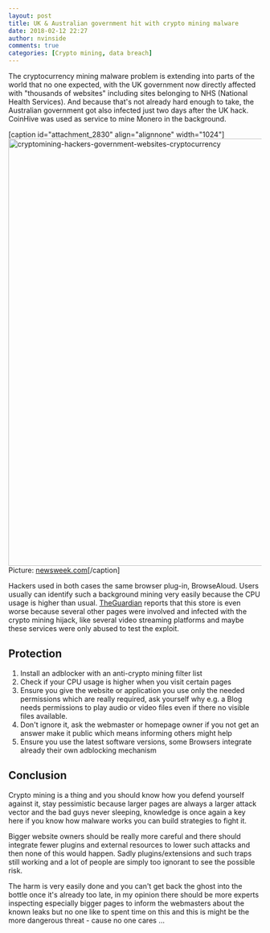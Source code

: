 ```yaml
---
layout: post
title: UK & Australian government hit with crypto mining malware
date: 2018-02-12 22:27
author: nvinside
comments: true
categories: [Crypto mining, data breach]
---
```

The cryptocurrency mining malware problem is extending into parts of the world that no one expected, with the UK government now directly affected with "thousands of websites" including sites belonging to NHS (National Health Services). And because that's not already hard enough to take, the Australian government got also infected just two days after the UK hack. CoinHive was used as service to mine Monero in the background.

[caption id="attachment_2830" align="alignnone" width="1024"]<img class="alignnone size-full wp-image-2830" src="https://chefkochblog.files.wordpress.com/2018/02/cryptomining-hackers-government-websites-cryptocurrency.jpg" alt="cryptomining-hackers-government-websites-cryptocurrency" width="1024" height="849" /> Picture: <a href="http://www.newsweek.com/hackers-take-over-us-government-websites-mine-cryptocurrency-802897" target="_blank" rel="noopener">newsweek.com</a>[/caption]

<!--more-->

Hackers used in both cases the same browser plug-in, BrowseAloud. Users usually can identify such a background mining very easily because the CPU usage is higher than usual. <a href="https://www.theguardian.com/technology/2018/feb/12/cryptojacking-attack-hits-australian-government-websites" target="_blank" rel="noopener">TheGuardian</a> reports that this store is even worse because several other pages were involved and infected with the crypto mining hijack, like several video streaming platforms and maybe these services were only abused to test the exploit.

<h2>Protection</h2>

<ol>
    <li>Install an adblocker with an anti-crypto mining filter list</li>
    <li>Check if your CPU usage is higher when you visit certain pages</li>
    <li>Ensure you give the website or application you use only the needed permissions which are really required, ask yourself why e.g. a Blog needs permissions to play audio or video files even if there no visible files available.</li>
    <li>Don't ignore it, ask the webmaster or homepage owner if you not get an answer make it public which means informing others might help</li>
    <li>Ensure you use the latest software versions, some Browsers integrate already their own adblocking mechanism</li>
</ol>

<h2>Conclusion</h2>

Crypto mining is a thing and you should know how you defend yourself against it, stay pessimistic because larger pages are always a larger attack vector and the bad guys never sleeping, knowledge is once again a key here if you know how malware works you can build strategies to fight it.

Bigger website owners should be really more careful and there should integrate fewer plugins and external resources to lower such attacks and then none of this would happen. Sadly plugins/extensions and such traps still working and a lot of people are simply too ignorant to see the possible risk.

The harm is very easily done and you can't get back the ghost into the bottle once it's already too late, in my opinion there should be more experts inspecting especially bigger pages to inform the webmasters about the known leaks but no one like to spent time on this and this is might be the more dangerous threat - cause no one cares ...
